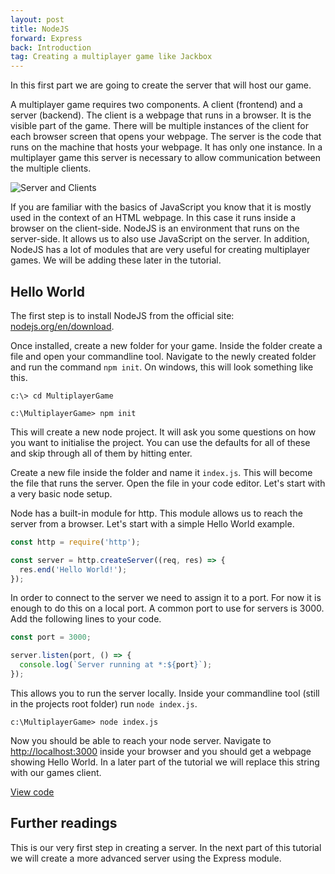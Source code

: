 ```yaml
---
layout: post
title: NodeJS
forward: Express
back: Introduction
tag: Creating a multiplayer game like Jackbox
---
```


In this first part we are going to create the server that will host our game.

A multiplayer game requires two components. A client (frontend) and a server (backend). The client is a webpage that runs in a browser. It is the visible part of the game. There will be multiple instances of the client for each browser screen that opens your webpage. The server is the code that runs on the machine that hosts your webpage. It has only one instance. In a multiplayer game this server is necessary to allow communication between the multiple clients.

![Server and Clients]({{site.baseurl}}/images/server-clients.png)

If you are familiar with the basics of JavaScript you know that it is mostly used in the context of an HTML webpage. In this case it runs inside a browser on the client-side. NodeJS is an environment that runs on the server-side. It allows us to also use JavaScript on the server. In addition, NodeJS has a lot of modules that are very useful for creating multiplayer games. We will be adding these later in the tutorial.

## Hello World
The first step is to install NodeJS from the official site: [nodejs.org/en/download](https://nodejs.org/en/download/).

Once installed, create a new folder for your game. Inside the folder create a file and open your commandline tool. Navigate to the newly created folder and run the command `npm init`. On windows, this will look something like this.

```
c:\> cd MultiplayerGame

c:\MultiplayerGame> npm init
```

This will create a new node project. It will ask you some questions on how you want to initialise the project. You can use the defaults for all of these and skip through all of them by hitting enter.

Create a new file inside the folder and name it `index.js`. This will become the file that runs the server. Open the file in your code editor. Let's start with a very basic node setup.

Node has a built-in module for http. This module allows us to reach the server from a browser. Let's start with a simple Hello World example.

```js
const http = require('http');

const server = http.createServer((req, res) => {
  res.end('Hello World!');
});
```

In order to connect to the server we need to assign it to a port. For now it is enough to do this on a local port. A common port to use for servers is 3000. Add the following lines to your code.

```js
const port = 3000;

server.listen(port, () => {
  console.log(`Server running at *:${port}`);
});
```

This allows you to run the server locally. Inside your commandline tool (still in the projects root folder) run `node index.js`. 

```
c:\MultiplayerGame> node index.js
```

Now you should be able to reach your node server. Navigate to <a href="http://localhost:3000" target="_blank">http://localhost:3000</a> inside your browser and you should get a webpage showing Hello World. In a later part of the tutorial we will replace this string with our games client.

[View code](https://github.com/RubenBimmel/MultiplayerGameTutorial/tree/master/01-NodeJS)

## Further readings

This is our very first step in creating a server. In the next part of this tutorial we will create a more advanced server using the Express module.